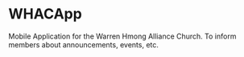 # WHACApp
Mobile Application for the Warren Hmong Alliance Church. To inform members about announcements, events, etc.
